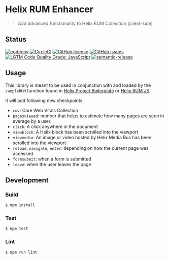# Helix RUM Enhancer

> Add advanced functionality to Helix RUM Collection (client-side)

## Status
[![codecov](https://img.shields.io/codecov/c/github/adobe/helix-rum-enhancer.svg)](https://codecov.io/gh/adobe/helix-rum-enhancer)
[![CircleCI](https://img.shields.io/circleci/project/github/adobe/helix-rum-enhancer.svg)](https://circleci.com/gh/adobe/helix-rum-enhancer)
[![GitHub license](https://img.shields.io/github/license/adobe/helix-rum-enhancer.svg)](https://github.com/adobe/helix-rum-enhancer/blob/master/LICENSE.txt)
[![GitHub issues](https://img.shields.io/github/issues/adobe/helix-rum-enhancer.svg)](https://github.com/adobe/helix-rum-enhancer/issues)
[![LGTM Code Quality Grade: JavaScript](https://img.shields.io/lgtm/grade/javascript/g/adobe/helix-rum-enhancer.svg?logo=lgtm&logoWidth=18)](https://lgtm.com/projects/g/adobe/helix-rum-enhancer)
[![semantic-release](https://img.shields.io/badge/%20%20%F0%9F%93%A6%F0%9F%9A%80-semantic--release-e10079.svg)](https://github.com/semantic-release/semantic-release)

## Usage

This library is meant to be used in conjunction with and loaded by the `sampleRUM` function found in [Helix Project Boilerplate](https://github.com/adobe/helix-project-boilerplate/blob/main/scripts/scripts.js) or [Helix RUM JS](https://github.com/adobe/helix-rum-js).

It will add following new checkpoints:

- `cwv`: Core Web Vitals Collection
- `pagesviewed`: number that helps to estimate how many pages are seen in average by a user.
- `click`: A click anywhere in the document
- `viewblock`: A Helix block has been scrolled into the viewport
- `viewmedia`: An image or video hosted by Helix Media Bus has been scrolled into the viewport
- `reload`, `navigate`, `enter`: depending on how the current page was accessed
- `formsubmit`: when a form is submitted
- `leave`: when the user leaves the page

## Development

### Build

```bash
$ npm install
```

### Test

```bash
$ npm test
```

### Lint

```bash
$ npm run lint
```
